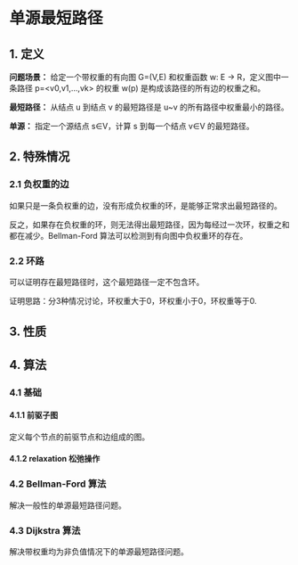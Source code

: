 # 单源最短路径
## 1. 定义
**问题场景：** 给定一个带权重的有向图 G=(V,E) 和权重函数 w: E → R，定义图中一条路径 p=<v0,v1,...,vk> 的权重 w(p) 是构成该路径的所有边的权重之和。

**最短路径：** 从结点 u 到结点 v 的最短路径是 u~v 的所有路径中权重最小的路径。

**单源：** 指定一个源结点 s∈V，计算 s 到每一个结点 v∈V 的最短路径。

## 2. 特殊情况
### 2.1 负权重的边
  如果只是一条负权重的边，没有形成负权重的环，是能够正常求出最短路径的。
  
  反之，如果存在负权重的环，则无法得出最短路径，因为每经过一次环，权重之和都在减少。Bellman-Ford 算法可以检测到有向图中负权重环的存在。

### 2.2 环路
  可以证明存在最短路径时，这个最短路径一定不包含环。
  
  证明思路：分3种情况讨论，环权重大于0，环权重小于0，环权重等于0.

## 3. 性质
## 4. 算法
### 4.1 基础
#### 4.1.1 前驱子图
定义每个节点的前驱节点和边组成的图。

#### 4.1.2 relaxation 松弛操作


### 4.2 Bellman-Ford 算法
解决一般性的单源最短路径问题。

### 4.3 Dijkstra 算法
解决带权重均为非负值情况下的单源最短路径问题。
